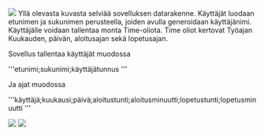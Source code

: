<img src="https://raw.githubusercontent.com/sppirtti/ot2018/master/Dokumentaatio/datarakenne.png" width=$>
Yllä olevasta kuvasta selviää sovelluksen datarakenne. Käyttäjät luodaan etunimen ja sukunimen perusteella, 
joiden avulla generoidaan käyttäjänimi. Käyttäjälle voidaan tallentaa monta Time-oliota. Time oliot kertovat 
Työajan Kuukauden, päivän, aloitusajan sekä lopetusajan.

Sovellus tallentaa käyttäjät muodossa

'''etunimi;sukunimi;käyttäjätunnus
'''

Ja ajat muodossa

'''käyttäjä;kuukausi;päivä;aloitustunti;aloitusminuutti;lopetustunti;lopetusminuutti
'''

<img src="https://raw.githubusercontent.com/sppirtti/ot2018/master/Dokumentaatio/arkkitehtuuri.png" width=$>
<img src="https://raw.githubusercontent.com/sppirtti/ot2018/master/Dokumentaatio/newUser.png" width=$>
